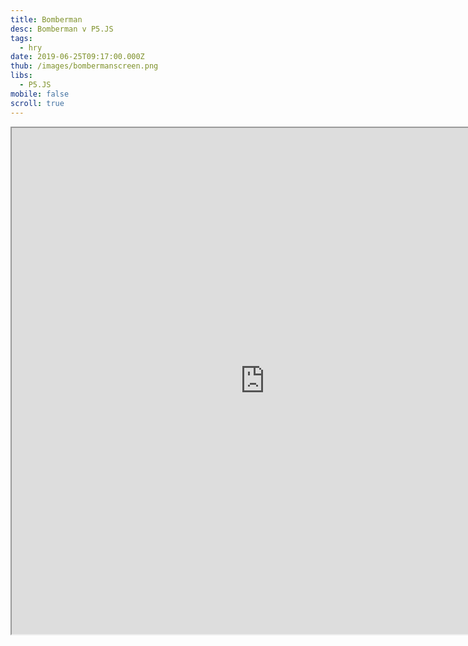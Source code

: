 ```yaml
---
title: Bomberman
desc: Bomberman v P5.JS
tags:
  - hry
date: 2019-06-25T09:17:00.000Z
thub: /images/bombermanscreen.png
libs:
  - P5.JS
mobile: false
scroll: true
---
```

<iframe src="https://programovaciweb.tk/projektfull/bomberman" width="810" height="810"> </iframe>
